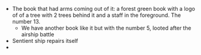 - The book that had arms coming out of it: a forest green book with a logo of of a tree with 2 trees behind it and a staff in the foreground. The number 13.
	- We have another book like it but with the number 5, looted after the airship battle
- Sentient ship repairs itself
- 